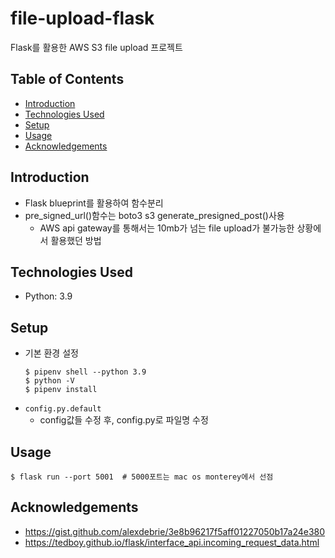 # file-upload-flask
Flask를 활용한 AWS S3 file upload 프로젝트

## Table of Contents
- [Introduction](#Introduction)
- [Technologies Used](#Technologies-Used)
- [Setup](#Setup)
- [Usage](#Usage)
- [Acknowledgements](#Acknowledgements)

## Introduction
- Flask blueprint를 활용하여 함수분리
- pre_signed_url()함수는 boto3 s3 generate_presigned_post()사용
    - AWS api gateway를 통해서는 10mb가 넘는 file upload가 불가능한 상황에서 활용했던 방법

## Technologies Used
- Python: 3.9

## Setup
- 기본 환경 설정
    ```shell
    $ pipenv shell --python 3.9
    $ python -V
    $ pipenv install
    ```
- `config.py.default`
    - config값들 수정 후, config.py로 파일명 수정

## Usage
```shell
$ flask run --port 5001  # 5000포트는 mac os monterey에서 선점
```

## Acknowledgements
- https://gist.github.com/alexdebrie/3e8b96217f5aff01227050b17a24e380
- https://tedboy.github.io/flask/interface_api.incoming_request_data.html
